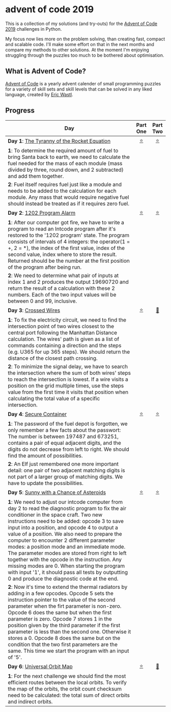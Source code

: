# advent of code 2019
This is a collection of my solutions (and try-outs) for the [Advent of Code 2019](https://adventofcode.com) challenges in Python. 

My focus now lies more on the problem solving, than creating fast, compact and scalable code. I'll make some effort on that in the next months and compare my methods to other solutions. At the moment I'm enjoying struggling through the puzzles too much to be bothered about optimisation. 

## What is Advent of Code?
[Advent of Code](http://adventofcode.com) is a yearly advent calender of small programming puzzles for a variety of skill sets and skill levels that can be solved in any liked language, created by [Eric Wastl](https://twitter.com/ericwastl).

## Progress

| Day  | Part One | Part Two | 
|---|:---:|:---:|
|**Day 1**: [The Tyranny of the Rocket Equation](https://adventofcode.com/2019/day/1)|[⭐️](https://github.com/Paulinovich/advent-of-code-2019/blob/master/day1/part1/adventOfCode_day1.1.py)|[⭐️](https://github.com/Paulinovich/advent-of-code-2019/blob/master/day1/part2/adventOfCode_day1.2.py)|
|**1**:   To determine the required amount of fuel to bring Santa back to earth, we need to calculate the fuel needed for the mass of each module (mass divided by three, round down, and 2 subtracted) and add them together.
**2**:   Fuel itself requires fuel just like a module and needs to be added to the calculation for each module. Any mass that would require negative fuel should instead be treated as if it requires zero fuel.|||
|**Day 2**: [1202 Program Alarm](https://adventofcode.com/2019/day/2)|[⭐️](https://github.com/Paulinovich/advent-of-code-2019/blob/master/day2/part1/adventOfCode_day2.1.py)|[⭐️](https://github.com/Paulinovich/advent-of-code-2019/blob/master/day2/part2/adventOfCode_day2.2.py)|
|**1**: After our computer got fire, we have to write a program to read an Intcode program after it's restored to the '1202 program' state. The program consists of intervals of 4 integers: the operator(1 = +, 2 = \*), the index of the first value, index of the second value, index where to store the result. Returned should be the number at the first position of the program after being run.
**2**: We need to determine what pair of inputs at index 1 and 2 produces the output 19690720 and return the result of a calculation with these 2 numbers. Each of the two input values will be between 0 and 99, inclusive.|||
|**Day 3**: [Crossed Wires](https://adventofcode.com/2019/day/3)|[⭐️](https://github.com/Paulinovich/advent-of-code-2019/blob/master/day3/part1/adventOfCode_day3.1.py)|[💫](https://github.com/Paulinovich/advent-of-code-2019/blob/master/day3/part2/adventOfCode_day3.2.py)|
|**1**: To fix the electricity circuit, we need to find the intersection point of two wires closest to the central port following the Manhattan Distance calculation. The wires' path is given as a list of commands containing a direction and the steps (e.g. U365 for up 365 steps). We should return the distance of the closest path crossing.
**2**: To minimize the signal delay, we have to search the intersection where the sum of both wires' steps to reach the intersection is lowest. If a wire visits a position on the grid multiple times, use the steps value from the first time it visits that position when calculating the total value of a specific intersection.|||
|**Day 4**: [Secure Container](https://adventofcode.com/2019/day/4)|[⭐️](https://github.com/Paulinovich/advent-of-code-2019/blob/master/day4/part1/adventOfCode_day4.1.py)|[⭐️](https://github.com/Paulinovich/advent-of-code-2019/blob/master/day4/part2/adventOfCode_day4.2.py)|
|**1**: The password of the fuel depot is forgotten, we only remember a few facts about the passwort: The number is between 197487 and 673251, contains a pair of equal adjacent digits, and the digits do not decrease from left to right. We should find the amount of possibilities.
**2**: An Elf just remembered one more important detail: one pair of two adjacent matching digits is not part of a larger group of matching digits. We have to update the possibilities.|||
|**Day 5**: [Sunny with a Chance of Asteroids](https://adventofcode.com/2019/day/5)|[⭐️](https://github.com/Paulinovich/advent-of-code-2019/blob/master/day5/part1/adventOfCode_day5.1.py)|[⭐️](https://github.com/Paulinovich/advent-of-code-2019/blob/master/day5/part2/adventOfCode_day5.2.py)|
|**1**: We need to adjust our intcode computer from day 2 to read the diagnostic program to fix the air conditioner in the space craft. Two new instructions need to be added: opcode 3 to save input into a position, and opcode 4 to output a value of a position. We also need to prepare the computer to encounter 2 different parameter modes: a position mode and an immediate mode. The parameter modes are stored from right to left together with the opcode in the instruction. Any missing modes are 0. When starting the program with input '1', it should pass all tests by outputting 0 and produce the diagnostic code at the end.
**2**: Now it's time to extend the thermal radiators by adding in a few opcodes. Opcode 5 sets the instruction pointer to the value of the second parameter when the firt parameter is non-zero. Opcode 6 does the same but when the first parameter is zero. Opcode 7 stores 1 in the position given by the third parameter if the first parameter is less than the second one. Otherwise it stores a 0. Opcode 8 does the same but on the condition that the two first parameters are the same. This time we start the program with an input of '5'. |||
|**Day 6**: [Universal Orbit Map](https://adventofcode.com/2019/day/6)|[⭐️](https://github.com/Paulinovich/advent-of-code-2019/blob/master/day6/part1/adventOfCode_day6.1.py)|[💫](https://github.com/Paulinovich/advent-of-code-2019/blob/master/day6/part2/adventOfCode_day6.2.py)|
|**1**: For the next challenge we should find the most efficient routes between the local orbits. To verify the map of the orbits, the orbit count checksum need to be calculated: the total sum of direct orbits and indirect orbits.|||

